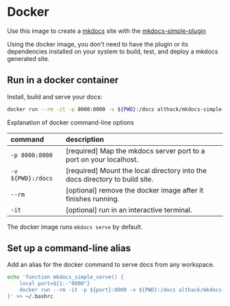 # Docker

Use this image to create a [mkdocs](https://www.mkdocs.org/) site with the [mkdocs-simple-plugin](https://www.althack.dev/mkdocs-simple-plugin)

Using the docker image, you don't need to have the plugin or its dependencies installed on your system to build, test, and deploy a mkdocs generated site.

## Run in a docker container

Install, build and serve your docs:

```bash
docker run --rm -it -p 8000:8000 -v ${PWD}:/docs althack/mkdocs-simple-plugin:latest
```

Explanation of docker command-line options

<!-- markdownlint-disable MD038 -->
| command                    | description                                                                 |
| :------------------------- | :-------------------------------------------------------------------------- |
| `-p 8000:8000`             | [required] Map the mkdocs server port to a port on your localhost.          |
| `-v ${PWD}:/docs`          | [required] Mount the local directory into the docs directory to build site. |
| `--rm`                     | [optional] remove the docker image after it finishes running.               |
| `-it`                      | [optional] run in an interactive terminal.                                  |
<!-- markdownlint-enable MD038 -->

The docker image runs `mkdocs serve` by default.

## Set up a command-line alias

Add an alias for the docker command to serve docs from any workspace.

```bash
echo 'function mkdocs_simple_serve() {
    local port=${1:-"8000"}
    docker run --rm -it -p ${port}:8000 -v ${PWD}:/docs althack/mkdocs-simple-plugin:latest
}' >> ~/.bashrc
```
